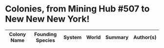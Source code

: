 # Colonies, from Mining Hub #507 to New New New York!

| Colony Name | Founding Species | System | World | Summary | Author(s) |
| ----------- |:-------------:|:--------:|:-------:|:----------------------------------------:| --------:|
